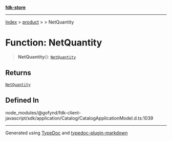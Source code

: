 [**fdk-store**](../../../README.md)
***

[Index](../../../API.md) > [product](../../README.md) > [<internal>](../README.md) > NetQuantity

# Function: NetQuantity

> **NetQuantity**(): [`NetQuantity`](../type-aliases/type-alias.NetQuantity.md)

## Returns

[`NetQuantity`](../type-aliases/type-alias.NetQuantity.md)

## Defined In

node\_modules/@gofynd/fdk-client-javascript/sdk/application/Catalog/CatalogApplicationModel.d.ts:1039

***
Generated using [TypeDoc](https://typedoc.org/) and [typedoc-plugin-markdown](https://www.npmjs.com/package/typedoc-plugin-markdown)
